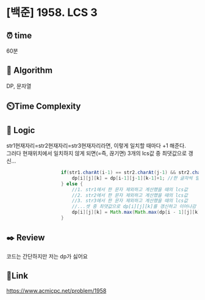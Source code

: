 # [백준] 1958. LCS 3


## ⏰ **time**
60분 

## :pushpin: **Algorithm**
DP, 문자열

## ⏲️**Time Complexity**


## :round_pushpin: **Logic**
str1현재자리=str2현재자리=str3현재자리라면, 이렇게 일치할 때마다 +1 해준다. <br/>
그러다 현재위치에서 일치하지 않게 되면(=즉, 끊기면) 3개의 lcs값 중 최댓값으로 갱신...
```java
                    if(str1.charAt(i-1) == str2.charAt(j-1) && str2.charAt(j - 1) == str3.charAt(k - 1)) {
                        dp[i][j][k] = dp[i-1][j-1][k-1]+1; //한 글자씩 일치할 때마다 +1 해줌
                    } else { 
                        //1. str1에서 한 문자 제외하고 계산했을 때의 lcs값
                        //2. str2에서 한 문자 제외하고 계산했을 때의 lcs값
                        //3. str3에서 한 문자 제외하고 계산했을 때의 lcs값
                        //...셋 중 최댓값으로 dp[i][j][k]를 갱신하고 이어나감
                        dp[i][j][k] = Math.max(Math.max(dp[i - 1][j][k], dp[i][j - 1][k]), dp[i][j][k - 1]);
                    }
```


## :black_nib: **Review**
코드는 간단하지만 저는 dp가 싫어요 

## 📡**Link**
https://www.acmicpc.net/problem/1958
